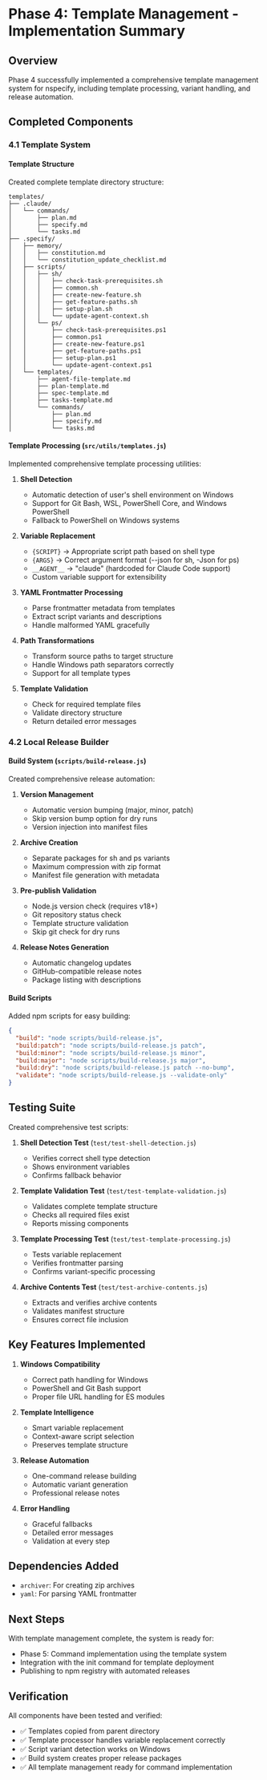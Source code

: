 # Phase 4: Template Management - Implementation Summary

## Overview
Phase 4 successfully implemented a comprehensive template management system for nspecify, including template processing, variant handling, and release automation.

## Completed Components

### 4.1 Template System

#### Template Structure
Created complete template directory structure:
```
templates/
├── .claude/
│   └── commands/
│       ├── plan.md
│       ├── specify.md
│       └── tasks.md
├── .specify/
│   ├── memory/
│   │   ├── constitution.md
│   │   └── constitution_update_checklist.md
│   ├── scripts/
│   │   ├── sh/
│   │   │   ├── check-task-prerequisites.sh
│   │   │   ├── common.sh
│   │   │   ├── create-new-feature.sh
│   │   │   ├── get-feature-paths.sh
│   │   │   ├── setup-plan.sh
│   │   │   └── update-agent-context.sh
│   │   └── ps/
│   │       ├── check-task-prerequisites.ps1
│   │       ├── common.ps1
│   │       ├── create-new-feature.ps1
│   │       ├── get-feature-paths.ps1
│   │       ├── setup-plan.ps1
│   │       └── update-agent-context.ps1
│   └── templates/
│       ├── agent-file-template.md
│       ├── plan-template.md
│       ├── spec-template.md
│       ├── tasks-template.md
│       └── commands/
│           ├── plan.md
│           ├── specify.md
│           └── tasks.md
```

#### Template Processing (`src/utils/templates.js`)
Implemented comprehensive template processing utilities:

1. **Shell Detection**
   - Automatic detection of user's shell environment on Windows
   - Support for Git Bash, WSL, PowerShell Core, and Windows PowerShell
   - Fallback to PowerShell on Windows systems

2. **Variable Replacement**
   - `{SCRIPT}` → Appropriate script path based on shell type
   - `{ARGS}` → Correct argument format (--json for sh, -Json for ps)
   - `__AGENT__` → "claude" (hardcoded for Claude Code support)
   - Custom variable support for extensibility

3. **YAML Frontmatter Processing**
   - Parse frontmatter metadata from templates
   - Extract script variants and descriptions
   - Handle malformed YAML gracefully

4. **Path Transformations**
   - Transform source paths to target structure
   - Handle Windows path separators correctly
   - Support for all template types

5. **Template Validation**
   - Check for required template files
   - Validate directory structure
   - Return detailed error messages

### 4.2 Local Release Builder

#### Build System (`scripts/build-release.js`)
Created comprehensive release automation:

1. **Version Management**
   - Automatic version bumping (major, minor, patch)
   - Skip version bump option for dry runs
   - Version injection into manifest files

2. **Archive Creation**
   - Separate packages for sh and ps variants
   - Maximum compression with zip format
   - Manifest file generation with metadata

3. **Pre-publish Validation**
   - Node.js version check (requires v18+)
   - Git repository status check
   - Template structure validation
   - Skip git check for dry runs

4. **Release Notes Generation**
   - Automatic changelog updates
   - GitHub-compatible release notes
   - Package listing with descriptions

#### Build Scripts
Added npm scripts for easy building:
```json
{
  "build": "node scripts/build-release.js",
  "build:patch": "node scripts/build-release.js patch",
  "build:minor": "node scripts/build-release.js minor",
  "build:major": "node scripts/build-release.js major",
  "build:dry": "node scripts/build-release.js patch --no-bump",
  "validate": "node scripts/build-release.js --validate-only"
}
```

## Testing Suite

Created comprehensive test scripts:

1. **Shell Detection Test** (`test/test-shell-detection.js`)
   - Verifies correct shell type detection
   - Shows environment variables
   - Confirms fallback behavior

2. **Template Validation Test** (`test/test-template-validation.js`)
   - Validates complete template structure
   - Checks all required files exist
   - Reports missing components

3. **Template Processing Test** (`test/test-template-processing.js`)
   - Tests variable replacement
   - Verifies frontmatter parsing
   - Confirms variant-specific processing

4. **Archive Contents Test** (`test/test-archive-contents.js`)
   - Extracts and verifies archive contents
   - Validates manifest structure
   - Ensures correct file inclusion

## Key Features Implemented

1. **Windows Compatibility**
   - Correct path handling for Windows
   - PowerShell and Git Bash support
   - Proper file URL handling for ES modules

2. **Template Intelligence**
   - Smart variable replacement
   - Context-aware script selection
   - Preserves template structure

3. **Release Automation**
   - One-command release building
   - Automatic variant generation
   - Professional release notes

4. **Error Handling**
   - Graceful fallbacks
   - Detailed error messages
   - Validation at every step

## Dependencies Added
- `archiver`: For creating zip archives
- `yaml`: For parsing YAML frontmatter

## Next Steps
With template management complete, the system is ready for:
- Phase 5: Command implementation using the template system
- Integration with the init command for template deployment
- Publishing to npm registry with automated releases

## Verification
All components have been tested and verified:
- ✅ Templates copied from parent directory
- ✅ Template processor handles variable replacement correctly
- ✅ Script variant detection works on Windows
- ✅ Build system creates proper release packages
- ✅ All template management ready for command implementation